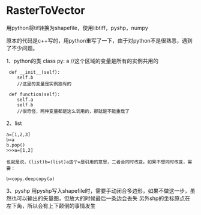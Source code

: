 # RasterToVector
用python将tif转换为shapefile，使用libtiff，pyshp，numpy

原本的代码是c++写的，用python重写了一下，由于对python不是很熟悉，遇到了不少问题。

1、python的类
   class py:
     a
     //这个区域的变量是所有的实例共用的
     
     def __init__(self):
        self.b
        //这里的变量是实例独有的
     
     def function(self):
        self.a
        self.b
        //很奇怪，两种变量都是这么调用的，那就是不能重载了
     
 2、list
 
    a=[1,2,3]
    b=a
    b.pop()
    >>>a=[1,2]
    
    也就是说，(list)b=(list)a这个=是引用的意思，二者会同时改变。如果不想同时改变，需要：
    
    b=copy.deepcopy(a)

3、pyshp
   用pyshp写入shapefile时，需要手动闭合多边形，如果不做这一步，虽然也可以输出的矢量图，但放大的时候最后一条边会丢失
   另外shp的坐标原点在左下角，所以会有上下颠倒的事情发生
